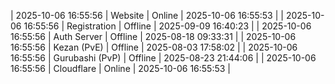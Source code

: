 | 2025-10-06 16:55:56 | Website | Online | 2025-10-06 16:55:53 |
| 2025-10-06 16:55:56 | Registration | Offline | 2025-09-09 16:40:23 |
| 2025-10-06 16:55:56 | Auth Server | Offline | 2025-08-18 09:33:31 |
| 2025-10-06 16:55:56 | Kezan (PvE) | Offline | 2025-08-03 17:58:02 |
| 2025-10-06 16:55:56 | Gurubashi (PvP) | Offline | 2025-08-23 21:44:06 |
| 2025-10-06 16:55:56 | Cloudflare | Online | 2025-10-06 16:55:53 |
